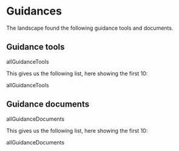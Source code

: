# Guidances

The landscape found the following guidance tools and documents.

## Guidance tools

<sparql>allGuidanceTools</sparql>

This gives us the following list, here showing the first 10:

<out limit="10">allGuidanceTools</out>


## Guidance documents

<sparql>allGuidanceDocuments</sparql>

This gives us the following list, here showing the first 10:

<out limit="10">allGuidanceDocuments</out>
